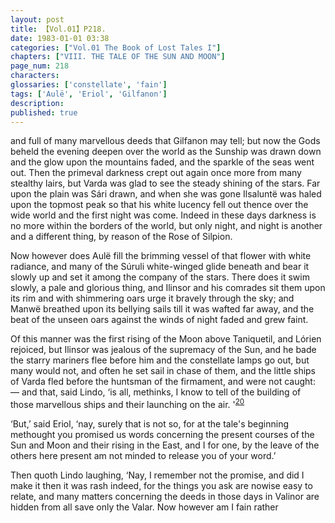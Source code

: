 ```yaml
---
layout: post
title: 【Vol.01】P218.
date: 1983-01-01 03:38
categories: ["Vol.01 The Book of Lost Tales I"]
chapters: ["VIII. THE TALE OF THE SUN AND MOON"]
page_num: 218
characters: 
glossaries: ['constellate', 'fain']
tags: ['Aulë', 'Eriol', 'Gilfanon']
description: 
published: true
---
```


<p style="text-indent: 0;">
and full of many marvellous deeds that Gilfanon may tell; but now the Gods beheld the evening deepen over the world as the Sunship was drawn down and the glow upon the mountains faded, and the sparkle of the seas went out. Then the primeval darkness crept out again once more from many stealthy lairs, but Varda was glad to see the steady shining of the stars. Far upon the plain was Sári drawn, and when she was gone Ilsaluntë was haled upon the topmost peak so that his white lucency fell out thence over the wide world and the first night was come. Indeed in these days darkness is no more within the borders of the world, but only night, and night is another and a different thing, by reason of the Rose of Silpion.
</p>

Now however does Aulë fill the brimming vessel of that flower with white radiance, and many of the Súruli white-winged glide beneath and bear it slowly up and set it among the company of the stars. There does it swim slowly, a pale and glorious thing, and Ilinsor and his comrades sit them upon its rim and with shimmering oars urge it bravely through the sky; and Manwë breathed upon its bellying sails till it was wafted far away, and the beat of the unseen oars against the winds of night faded and grew faint.

Of this manner was the first rising of the Moon above Taniquetil, and Lórien rejoiced, but Ilinsor was jealous of the supremacy of the Sun, and he bade the starry mariners flee before him and the constellate lamps go out, but many would not, and often he set sail in chase of them, and the little ships of Varda fled before the huntsman of the firmament, and were not caught: — and that, said Lindo, ‘is all, methinks, I know to tell of the building of those marvellous ships and their launching on the air. '<SUP>[20]({{site.baseurl}}/vol01-p221)</SUP>

‘But,’ said Eriol, ‘nay, surely that is not so, for at the tale's beginning methought you promised us words concerning the present courses of the Sun and Moon and their rising in the East, and I for one, by the leave of the others here present am not minded to release you of your word.’

Then quoth Lindo laughing, ‘Nay, I remember not the promise, and did I make it then it was rash indeed, for the things you ask are nowise easy to relate, and many matters concerning the deeds in those days in Valinor are hidden from all save only the Valar. Now however am I fain rather

